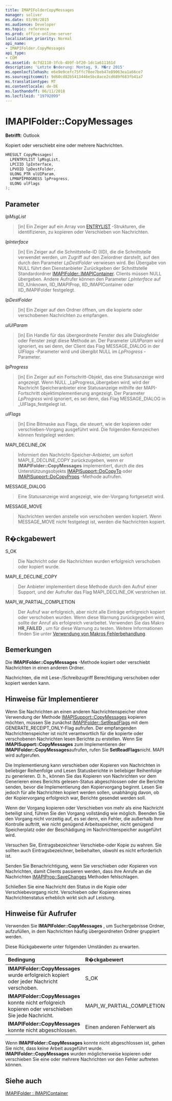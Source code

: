 ```yaml
---
title: IMAPIFolderCopyMessages
manager: soliver
ms.date: 03/09/2015
ms.audience: Developer
ms.topic: reference
ms.prod: office-online-server
localization_priority: Normal
api_name:
- IMAPIFolder.CopyMessages
api_type:
- COM
ms.assetid: 4c7d2110-3fcb-4b9f-bf20-1dc1a611161d
description: 'Letzte �nderung: Montag, 9. M�rz 2015'
ms.openlocfilehash: e6e9e9cefc75ffc78ee7beb47e89063ea1a66ce7
ms.sourcegitcommit: 9d60cd82b5413446e5bc8ace2cd689f683fb41a7
ms.translationtype: MT
ms.contentlocale: de-DE
ms.lasthandoff: 06/11/2018
ms.locfileid: "19792099"
---
```

# <a name="imapifoldercopymessages"></a>IMAPIFolder::CopyMessages

  
  
**Betrifft**: Outlook 
  
Kopiert oder verschiebt eine oder mehrere Nachrichten.
  
```cpp
HRESULT CopyMessages(
  LPENTRYLIST lpMsgList,
  LPCIID lpInterface,
  LPVOID lpDestFolder,
  ULONG_PTR ulUIParam,
  LPMAPIPROGRESS lpProgress,
  ULONG ulFlags
);
```

## <a name="parameters"></a>Parameter

 _lpMsgList_
  
> [in] Ein Zeiger auf ein Array von [ENTRYLIST](entrylist.md) -Strukturen, die identifizieren, zu kopieren oder Verschieben von Nachrichten. 
    
 _lpInterface_
  
> [in] Ein Zeiger auf die Schnittstelle-ID (IID), die die Schnittstelle verwendet werden, um Zugriff auf den Zielordner darstellt, auf den durch den Parameter _LpDestFolder_ verwiesen wird. Bei Übergabe von NULL führt den Dienstanbieter Zurückgeben der Schnittstelle Standardordner [IMAPIFolder: IMAPIContainer](imapifolderimapicontainer.md). Clients müssen NULL übergeben. Andere Aufrufer können den Parameter _LpInterface_ auf IID_IUnknown, IID_IMAPIProp, IID_IMAPIContainer oder IID_IMAPIFolder festgelegt. 
    
 _lpDestFolder_
  
> [in] Ein Zeiger auf den Ordner öffnen, um die kopierte oder verschobenen Nachrichten zu empfangen.
    
 _ulUIParam_
  
> [in] Ein Handle für das übergeordnete Fenster des alle Dialogfelder oder Fenster zeigt diese Methode an. Der Parameter _UlUIParam_ wird ignoriert, es sei denn, der Client das Flag MESSAGE_DIALOG in der _UlFlags_ -Parameter wird und übergibt NULL im _LpProgress_ -Parameter. 
    
 _lpProgress_
  
> [in] Ein Zeiger auf ein Fortschritt-Objekt, das eine Statusanzeige wird angezeigt. Wenn NULL _LpProgress_übergeben wird, wird der Nachricht Speicheranbieter eine Statusanzeige mithilfe der MAPI-Fortschritt objektimplementierung angezeigt. Der Parameter _LpProgress_ wird ignoriert, es sei denn, das Flag MESSAGE_DIALOG in _UlFlags_festgelegt ist.
    
 _ulFlags_
  
> [in] Eine Bitmaske aus Flags, die steuert, wie der kopieren oder verschieben-Vorgang ausgeführt wird. Die folgenden Kennzeichen können festgelegt werden:
    
MAPI_DECLINE_OK 
  
> Informiert den Nachricht-Speicher-Anbieter, um sofort MAPI_E_DECLINE_COPY zurückzugeben, wenn er **IMAPIFolder::CopyMessages** implementiert, durch die des Unterstützungsobjekts [IMAPISupport::DoCopyTo](imapisupport-docopyto.md) oder [IMAPISupport::DoCopyProps](imapisupport-docopyprops.md) -Methode aufrufen. 
    
MESSAGE_DIALOG 
  
> Eine Statusanzeige wird angezeigt, wie der-Vorgang fortgesetzt wird.
    
MESSAGE_MOVE 
  
> Nachrichten werden anstelle von verschoben werden kopiert. Wenn MESSAGE_MOVE nicht festgelegt ist, werden die Nachrichten kopiert.
    
## <a name="return-value"></a>R�ckgabewert

S_OK 
  
> Die Nachricht oder die Nachrichten wurden erfolgreich verschoben oder kopiert wurde.
    
MAPI_E_DECLINE_COPY 
  
> Der Anbieter implementiert diese Methode durch den Aufruf einer Support, und der Aufrufer das Flag MAPI_DECLINE_OK verstrichen ist.
    
MAPI_W_PARTIAL_COMPLETION 
  
> Der Aufruf war erfolgreich, aber nicht alle Einträge erfolgreich kopiert oder verschoben wurden. Wenn diese Warnung zurückgegeben wird, sollte der Anruf als erfolgreich verarbeitet. Verwenden Sie das Makro **HR_FAILED** , um für diese Warnung zu testen. Weitere Informationen finden Sie unter [Verwendung von Makros Fehlerbehandlung](using-macros-for-error-handling.md).
    
## <a name="remarks"></a>Bemerkungen

Die **IMAPIFolder::CopyMessages** -Methode kopiert oder verschiebt Nachrichten in einen anderen Ordner. 
  
Nachrichten, die mit Lese-/Schreibzugriff Berechtigung verschoben oder kopiert werden kann. 
  
## <a name="notes-to-implementers"></a>Hinweise für Implementierer

Wenn Sie Nachrichten an einen anderen Nachrichtenspeicher ohne Verwendung der Methode [IMAPISupport::CopyMessages](imapisupport-copymessages.md) kopieren möchten, müssen Sie zunächst [IMAPIFolder::SetReadFlags](imapifolder-setreadflags.md) mit dem GENERATE_RECEIPT_ONLY-Flag aufrufen. Der empfangenden Nachrichtenspeicher ist nicht verantwortlich für die kopierte oder verschobenen Nachrichten lesen Berichte zu erstellen. Wenn Sie **IMAPISupport::CopyMessages** zum Implementieren der **IMAPIFolder::CopyMessages**aufrufen, rufen Sie **SetReadFlags**nicht. MAPI wird aufgerufen. 
  
Die Implementierung kann verschieben oder Kopieren von Nachrichten in beliebiger Reihenfolge und Lesen Statusberichte in beliebiger Reihenfolge zu generieren. D. h., können Sie das Kopieren von Nachrichten vor dem Generieren eines Berichts gelesen-Status abgeschlossen oder die Berichte senden, bevor die Implementierung den Kopiervorgang beginnt. Lesen Sie jedoch für alle Nachrichten kopiert werden sollen, unabhängig davon, ob der Kopiervorgang erfolgreich war, Berichte gesendet werden soll.
  
Wenn der Vorgang kopieren oder Verschieben von mehr als eine Nachricht beteiligt sind, führen Sie den Vorgang vollständig wie möglich. Beenden Sie den Vorgang nicht vorzeitig auf, es sei denn, ein Fehler, die außerhalb Ihrer Kontrolle auftritt, wie nicht genügend Arbeitsspeicher, nicht genügend Speicherplatz oder der Beschädigung im Nachrichtenspeicher ausgeführt wird.
  
Versuchen Sie, Eintragsbezeichner Verschiebe-oder Kopie zu wahren. Sie sollten auch Eintragsbezeichner, beibehalten, obwohl es nicht erforderlich ist.
  
Senden Sie Benachrichtigung, wenn Sie verschieben oder Kopieren von Nachrichten, damit Clients passieren werden, dass ihre Anrufe an die Nachrichten [IMAPIProp::SaveChanges](imapiprop-savechanges.md) Methoden fehlschlagen. 
  
Schließen Sie eine Nachricht den Status in die Kopie oder Verschiebevorgang nicht. Verschieben oder Kopieren eines Nachrichtenstatus erheblich wirkt sich auf Leistung.
  
## <a name="notes-to-callers"></a>Hinweise für Aufrufer

Verwenden Sie **IMAPIFolder::CopyMessages** , um Suchergebnisse Ordner, aufzufüllen, in dem Nachrichten häufig übergeordneten Ordner gruppiert werden. 
  
Diese Rückgabewerte unter folgenden Umständen zu erwarten.
  
|**Bedingung**|**R�ckgabewert**|
|:-----|:-----|
|**IMAPIFolder::CopyMessages** wurde erfolgreich kopiert oder jeder Nachricht verschoben.  <br/> |S_OK  <br/> |
|**IMAPIFolder::CopyMessages** konnte nicht erfolgreich kopieren oder verschieben Sie jede Nachricht.  <br/> |MAPI_W_PARTIAL_COMPLETION  <br/> |
|**IMAPIFolder::CopyMessages** konnte nicht abgeschlossen.  <br/> |Einen anderen Fehlerwert als  <br/> |
   
Wenn **IMAPIFolder::CopyMessages** konnte nicht abgeschlossen ist, gehen Sie nicht, dass keine Arbeit ausgeführt wurde. **IMAPIFolder::CopyMessages** wurden möglicherweise kopieren oder verschieben Sie eine oder mehrere Nachrichten vor den Fehler auftreten können. 
  
## <a name="see-also"></a>Siehe auch



[IMAPIFolder : IMAPIContainer](imapifolderimapicontainer.md)

